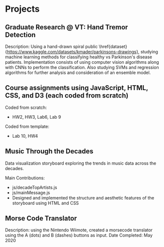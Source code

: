 # Projects

## Graduate Research @ VT: Hand Tremor Detection
Description: Using a hand-drawn spiral public \href{dataset}{https://www.kaggle.com/datasets/kmader/parkinsons-drawings}, studying machine learning methods for classifying healthy vs Parkinson's disease patients. Implementation consists of using computer vision algorithms along with CNNs to perform the classification. Also studying SVMs and regression algorithms for further analysis and consideration of an ensemble model. 

## Course assignments using JavaScript, HTML, CSS, and D3 (each coded from scratch)

Coded from scratch:
 - HW2, HW3, Lab6, Lab 9

Coded from template:
 - Lab 10, HW4

## Music Through the Decades
Data visualization storyboard exploring the trends in music data across the decades.

Main Contributions:
- js/decadeTopArtists.js
- js/mainMessage.js
- Designed and implemented the structure and aesthetic features of the storyboard using HTML and CSS


## Morse Code Translator
Description: using the Nintendo Wiimote, created a morsecode translator using the A (dots) and B (dashes) buttons as input. 
Date Completed: May 2020

